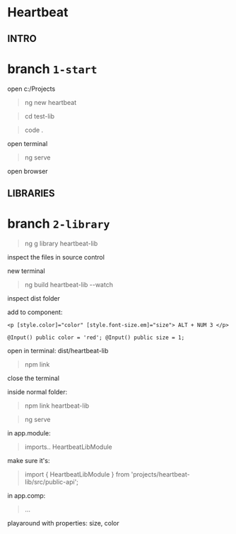 # Heartbeat

## INTRO
# branch `1-start`

open c:/Projects

>ng new heartbeat

>cd test-lib

>code .

open terminal 

>ng serve

open browser 

## LIBRARIES
# branch `2-library`

>ng g library heartbeat-lib

inspect the files in source control

new terminal

>ng build heartbeat-lib --watch

inspect dist folder

add to component:

`
    <p [style.color]="color" [style.font-size.em]="size">
      ALT + NUM 3
    </p>
`

`
@Input() public color = 'red';
@Input() public size = 1;
`

open in terminal: dist/heartbeat-lib

>npm link

close the terminal

inside normal folder:

>npm link heartbeat-lib

>ng serve

in app.module:

> imports.. HeartbeatLibModule

make sure it's:

> import { HeartbeatLibModule } from 'projects/heartbeat-lib/src/public-api';

in app.comp:

><heartbeat>...
  
playaround with properties: size, color
